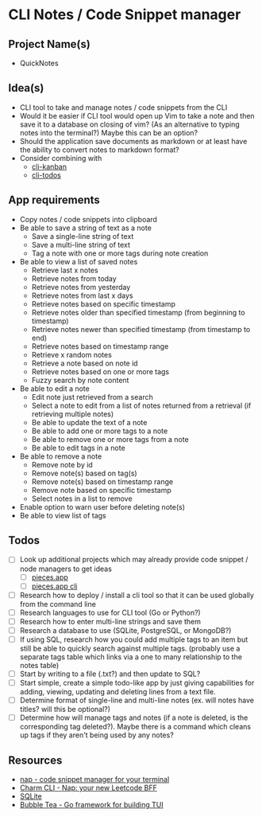 # CLI Notes / Code Snippet manager

## Project Name(s)

- QuickNotes

## Idea(s)

- CLI tool to take and manage notes / code snippets from the CLI
- Would it be easier if CLI tool would open up Vim to take a note and then save it to a database on closing of vim? (As an alternative to typing notes into the terminal?) Maybe this can be an option?
- Should the application save documents as markdown or at least have the ability to convert notes to markdown format?
- Consider combining with
  - [cli-kanban](cli-kanban.md)
  - [cli-todos](cli-todos.md)

## App requirements

- Copy notes / code snippets into clipboard
- Be able to save a string of text as a note
  - Save a single-line string of text
  - Save a multi-line string of text
  - Tag a note with one or more tags during note creation
- Be able to view a list of saved notes
  - Retrieve last x notes
  - Retrieve notes from today
  - Retrieve notes from yesterday
  - Retrieve notes from last x days
  - Retrieve notes based on specific timestamp
  - Retrieve notes older than specified timestamp (from beginning to timestamp)
  - Retrieve notes newer than specified timestamp (from timestamp to end)
  - Retrieve notes based on timestamp range
  - Retrieve x random notes
  - Retrieve a note based on note id
  - Retrieve notes based on one or more tags
  - Fuzzy search by note content
- Be able to edit a note
  - Edit note just retrieved from a search
  - Select a note to edit from a list of notes returned from a retrieval (if retrieving multiple notes)
  - Be able to update the text of a note
  - Be able to add one or more tags to a note
  - Be able to remove one or more tags from a note
  - Be able to edit tags in a note
- Be able to remove a note
  - Remove note by id
  - Remove note(s) based on tag(s)
  - Remove note(s) based on timestamp range
  - Remove note based on specific timestamp
  - Select notes in a list to remove
- Enable option to warn user before deleting note(s)
- Be able to view list of tags

## Todos

- [ ] Look up additional projects which may already provide code snippet / node managers to get ideas
  - [ ] [pieces.app](https://pieces.app/)
  - [ ] [pieces.app cli](https://code.pieces.app/updates/new-pieces-cli-for-macos)
- [ ] Research how to deploy / install a cli tool so that it can be used globally from the command line
- [ ] Research languages to use for CLI tool (Go or Python?)
- [ ] Research how to enter multi-line strings and save them
- [ ] Research a database to use (SQLite, PostgreSQL, or MongoDB?)
- [ ] If using SQL, research how you could add multiple tags to an item but still be able to quickly search against multiple tags. (probably use a separate tags table which links via a one to many relationship to the notes table)
- [ ] Start by writing to a file (.txt?) and then update to SQL?
- [ ] Start simple, create a simple todo-like app by just giving capabilities for adding, viewing, updating and deleting lines from a text file.
- [ ] Determine format of single-line and multi-line notes (ex. will notes have titles? will this be optional?)
- [ ] Determine how will manage tags and notes (if a note is deleted, is the corresponding tag deleted?). Maybe there is a command which cleans up tags if they aren't being used by any notes?

## Resources

- [nap - code snippet manager for your terminal](https://github.com/maaslalani/nap)
- [Charm CLI - Nap: your new Leetcode BFF](https://www.youtube.com/watch?v=G1U4e1u-Sfc)
- [SQLite](https://www.sqlite.org/index.html)
- [Bubble Tea - Go framework for building TUI](https://github.com/charmbracelet/bubbletea)
